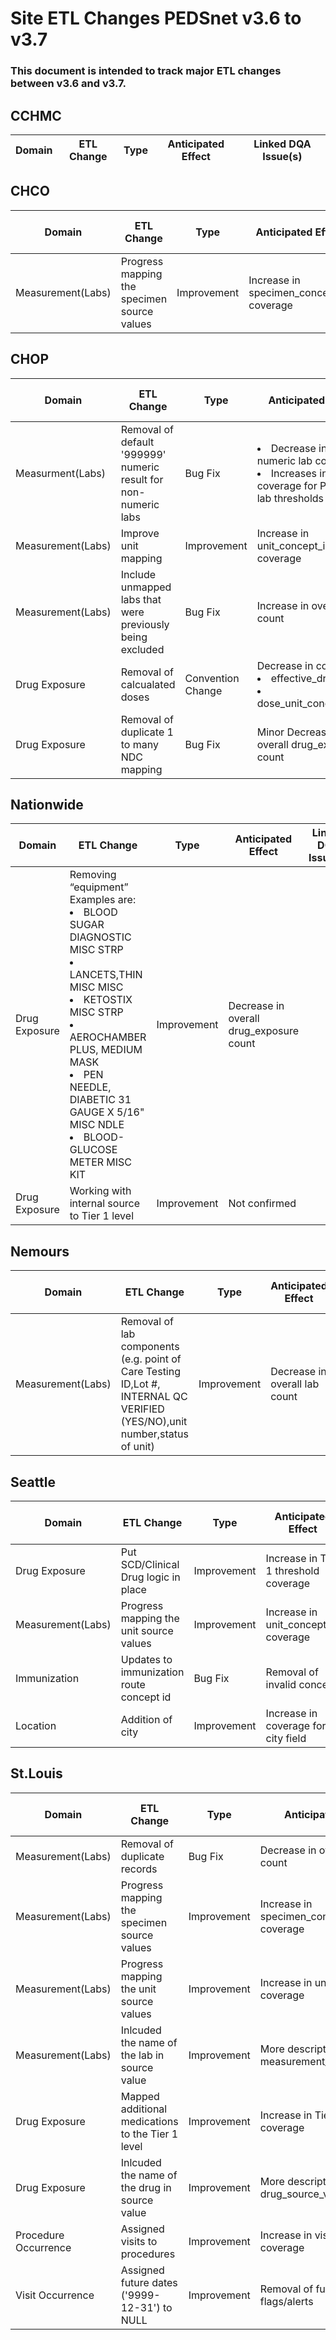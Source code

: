 # Site ETL Changes PEDSnet v3.6 to v3.7

### This document is intended to track major ETL changes between v3.6 and v3.7.

## CCHMC

Domain| ETL Change|Type|Anticipated Effect|Linked DQA Issue(s)
---|---|---|---|---

## CHCO

Domain| ETL Change|Type|Anticipated Effect|Linked DQA Issue(s)
---|---|---|---|---
Measurement(Labs)| Progress mapping the specimen source values|Improvement| Increase in specimen_concept_id coverage| [CHCO #676](https://github.com/PEDSnet/Colorado/issues/676)

## CHOP

Domain| ETL Change|Type|Anticipated Effect|Linked DQA Issue(s)
---|---|---|---|---
Measurment(Labs)| Removal of default '999999' numeric result for non-numeric labs|Bug Fix| <li>Decrease in numeric lab count</li><li>Increases in overall coverage for PCORnet lab thresholds</li>|[CHOP #827](https://github.com/PEDSnet/CHOP/issues/827)
Measurement(Labs)|Improve unit mapping|Improvement| Increase in unit_concept_id coverage|[CHOP #827](https://github.com/PEDSnet/CHOP/issues/827)
Measurement(Labs)|Include unmapped labs that were previously being excluded|Bug Fix| Increase in overall lab count|
Drug Exposure|Removal of calcualated doses|Convention Change| Decrease in coverage <li>effective_drug_dose</li><li>dose_unit_conceptid_id</li>|
Drug Exposure|Removal of duplicate 1 to many NDC mapping|Bug Fix| Minor Decrease in overall drug_exposure count|

## Nationwide

Domain| ETL Change|Type|Anticipated Effect|Linked DQA Issue(s)
---|---|---|---|---
Drug Exposure|Removing “equipment” Examples are: <li>BLOOD SUGAR DIAGNOSTIC MISC STRP</li><li>LANCETS,THIN MISC MISC</li><li>KETOSTIX MISC STRP</li><li>AEROCHAMBER PLUS, MEDIUM MASK</li><li>PEN NEEDLE, DIABETIC 31 GAUGE X 5/16" MISC NDLE</li><li>BLOOD-GLUCOSE METER MISC KIT</li>|Improvement| Decrease in overall drug_exposure count
Drug Exposure|Working with internal source to Tier 1 level|Improvement| Not confirmed

## Nemours

Domain| ETL Change|Type|Anticipated Effect|Linked DQA Issue(s)
---|---|---|---|---
Measurement(Labs)| Removal of lab components (e.g. point of Care Testing ID,Lot #, INTERNAL QC VERIFIED (YES\/NO),unit number,status of unit)|Improvement| Decrease in overall lab count| [Nemours #495](https://github.com/PEDSnet/Nemours/issues/495)


## Seattle

Domain| ETL Change|Type|Anticipated Effect|Linked DQA Issue(s)
---|---|---|---|---
Drug Exposure|Put SCD/Clinical Drug logic in place|Improvement| Increase in Tier 1 threshold coverage| [Seattle #365](https://github.com/PEDSnet/Seattle/issues/365)
Measurement(Labs)| Progress mapping the unit source values|Improvement| Increase in unit_concept_id coverage| [Seattle #366](https://github.com/PEDSnet/Seattle/issues/366)
Immunization| Updates to immunization route concept id| Bug Fix| Removal of invalid concept| [Seattle #363](https://github.com/PEDSnet/Seattle/issues/363)
Location|Addition of city| Improvement| Increase in coverage for city field| [Seattle #361](https://github.com/PEDSnet/Seattle/issues/361)

## St.Louis

Domain| ETL Change|Type|Anticipated Effect|Linked DQA Issue(s)
---|---|---|---|---
Measurement(Labs)| Removal of duplicate records|Bug Fix| Decrease in overall lab count
Measurement(Labs)| Progress mapping the specimen source values|Improvement| Increase in specimen_concept_id coverage
Measurement(Labs)| Progress mapping the unit source values|Improvement| Increase in unit_concept_id coverage
Measurement(Labs)| Inlcuded the name of the lab in source value|Improvement| More descriptive measurement_source_values
Drug Exposure|Mapped additional medications to the Tier 1 level|Improvement| Increase in Tier 1 threshold coverage
Drug Exposure| Inlcuded the name of the drug in source value|Improvement| More descriptive drug_source_values
Procedure Occurrence| Assigned visits to procedures |Improvement| Increase in visit/procedure coverage
Visit Occurrence|Assigned future dates ('9999-12-31') to NULL |Improvement| Removal of future date flags/alerts
